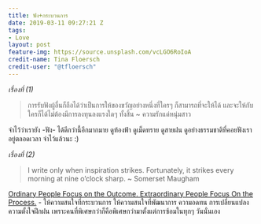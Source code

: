 ```yaml
---
title: ฟัง+กระบวนการ
date: 2019-03-11 09:27:21 Z
tags:
- Love
layout: post
feature-img: https://source.unsplash.com/vcLGO6RoIoA
credit-name: Tina Floersch
credit-user: "@tfloersch"
---
```


*เรื่องที่ (1)*
> การรับฟังผู้อื่นก็ถือได้ว่าเป็นการให้ของขวัญอย่างหนึ่งที่ใครๆ ก็สามารถที่จะให้ได้ และจะให้กับใครก็ได้ไม่ต้องมีการลงทุนลงแรงใดๆ ทั้งสิ้น ~ ความรักแด่หนุ่มสาว

จำไว้ว่าเรายัง -ฟัง- ได้ดีกว่านี้อีกมากมาย ดูท้องฟ้า ดูเม็ดทราย ดูสายฝน ดูอย่างธรรมชาติที่คอยฟังเราอยู่ตลอดเวลา จำไว้แล้วนะ :)

*เรื่องที่ (2)*
> I write only when inspiration strikes. Fortunately, it strikes every morning at nine o’clock sharp. ~ Somerset Maugham

[Ordinary People Focus on the Outcome. Extraordinary People Focus On the Process.](https://nerdomeblog.com/2018/12/07/ordinary-people-focus-on-the-outcome-extraordinary-people-focus-on-the-process/) - ให้ความสนใจที่กระบวนการ ให้ความสนใจที่พัฒนาการ ความอดทน การเปลี่ยนแปลง ความตั้งใจฝึกฝน เพราะคนที่พิเศษกว่าก็คือพิเศษกว่ามาตั้งแต่การซ้อมในทุกๆ วันนั่นเอง
